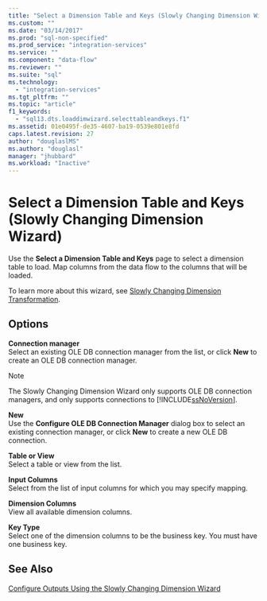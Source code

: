 ```yaml
---
title: "Select a Dimension Table and Keys (Slowly Changing Dimension Wizard) | Microsoft Docs"
ms.custom: ""
ms.date: "03/14/2017"
ms.prod: "sql-non-specified"
ms.prod_service: "integration-services"
ms.service: ""
ms.component: "data-flow"
ms.reviewer: ""
ms.suite: "sql"
ms.technology: 
  - "integration-services"
ms.tgt_pltfrm: ""
ms.topic: "article"
f1_keywords: 
  - "sql13.dts.loaddimwizard.selecttableandkeys.f1"
ms.assetid: 01e0495f-de35-4607-ba19-0539e801e8fd
caps.latest.revision: 27
author: "douglaslMS"
ms.author: "douglasl"
manager: "jhubbard"
ms.workload: "Inactive"
---
```

# Select a Dimension Table and Keys (Slowly Changing Dimension Wizard)
  Use the **Select a Dimension Table and Keys** page to select a dimension table to load. Map columns from the data flow to the columns that will be loaded.  
  
 To learn more about this wizard, see [Slowly Changing Dimension Transformation](../../../integration-services/data-flow/transformations/slowly-changing-dimension-transformation.md).  
  
## Options  
 **Connection manager**  
 Select an existing OLE DB connection manager from the list, or click **New** to create an OLE DB connection manager.  
  
> [!NOTE]  
>  The Slowly Changing Dimension Wizard only supports OLE DB connection managers, and only supports connections to [!INCLUDE[ssNoVersion](../../../includes/ssnoversion-md.md)].  
  
 **New**  
 Use the **Configure OLE DB Connection Manager** dialog box to select an existing connection manager, or click **New** to create a new OLE DB connection.  
  
 **Table or View**  
 Select a table or view from the list.  
  
 **Input Columns**  
 Select from the list of input columns for which you may specify mapping.  
  
 **Dimension Columns**  
 View all available dimension columns.  
  
 **Key Type**  
 Select one of the dimension columns to be the business key. You must have one business key.  
  
## See Also  
 [Configure Outputs Using the Slowly Changing Dimension Wizard](../../../integration-services/data-flow/transformations/configure-outputs-using-the-slowly-changing-dimension-wizard.md)  
  
  
